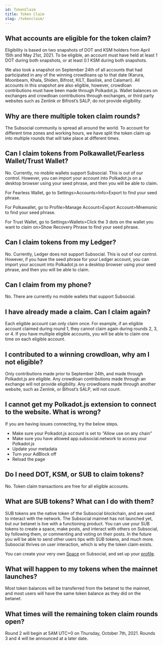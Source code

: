 ```yaml
---
id: TokenClaim
title: Token Claim
slag: /tokenclaim/
---
```


## What accounts are eligible for the token claim?
Eligibility is based on two snapshots of DOT and KSM holders from April 15th and May 21st, 2021. 
To be eligible, an account must have held at least 1 DOT during both snapshots, or at least 0.1 KSM during both snapshots. 

We also took a snapshot on September 24th of all accounts that had participated in any of the winning crowdloans up to that date 
(Karura, Moonbeam, Khala, Shiden, Bifrost, KILT, Basilisk, and Calamari). 
All accounts in this snapshot are also eligible, however, crowdloan contributions must have been made through Polkadot.js. 
Wallet balances on exchanges and crowdloan contributions through exchanges, or third party websites such as Zenlink or Bifrost’s SALP, do not provide eligibility.

## Why are there multiple token claim rounds?
The Subsocial community is spread all around the world. To account for different time zones and working hours, 
we have split the token claim up into multiple rounds that will take place at different times.

## Can I claim tokens from Polkawallet/Fearless Wallet/Trust Wallet?
No. Currently, no mobile wallets support Subsocial. This is out of our control. 
However, you can import your account into Polkadot.js on a desktop browser using your seed phrase, 
and then you will be able to claim.

For Fearless Wallet, go to Settings>Accounts>Info>Export to find your seed phrase.

For Polkawallet, go to Profile>Manage Account>Export Account>Mnemonic to find your seed phrase.

For Trust Wallet, go to Settings>Wallets>Click the 3 dots on the wallet you want to claim on>Show Recovery Phrase to find your seed phrase.

## Can I claim tokens from my Ledger?
No. Currently, Ledger does not support Subsocial. This is out of our control. 
However, if you have the seed phrase for your Ledger account, you can import your account into Polkadot.js on a desktop browser using your seed phrase, 
and then you will be able to claim.

## Can I claim from my phone?
No. There are currently no mobile wallets that support Subsocial.

## I have already made a claim. Can I claim again?
Each eligible account can only claim once. For example, if an eligible account claimed during round 1, they cannot claim again during rounds 2, 3, or 4.
If you have multiple eligible accounts, you will be able to claim one time on each eligible account.

## I contributed to a winning crowdloan, why am I not eligible?
Only contributions made prior to September 24th, and made through Polkadot.js are eligible. 
Any crowdloan contributions made through an exchange will not provide eligibility. 
Any crowdloans made through another website, such as Zenlink, or Bifrost’s SALP, will not count.

## I cannot get my Polkadot.js extension to connect to the website. What is wrong?
If you are having issues connecting, try the below steps.
- Make sure your Polkadot.js account is set to "Allow use on any chain" 
- Make sure you have allowed app.subsocial.network to access your Polkadot.js
- Update your metadata
- Turn your AdBlock off
- Reload the page

## Do I need DOT, KSM, or SUB to claim tokens?
No. Token claim transactions are free for all eligible accounts.

## What are SUB tokens? What can I do with them?
SUB tokens are the native token of the Subsocial blockchain, and are used to interact with the network. 
The Subsocial mainnet has not launched yet, but our betanet is live with a functioning product. 
You can use your SUB tokens to create a space, make posts, and interact with others on Subsocial, 
by following them, or commenting and voting on their posts. In the future you will be able to send other users tips with SUB tokens, 
and much more. Subsocial thrives on user interaction, which is why the token claim exists.

You can create your very own [Space](https://app.subsocial.network/spaces/new) on Subsocial, 
and set up your [profile](https://app.subsocial.network/accounts/edit).

## What will happen to my tokens when the mainnet launches?
Most token balances will be transferred from the betanet to the mainnet, 
and most users will have the same token balance as they did on the betanet.

## What times will the remaining token claim rounds open?
Round 2 will begin at 5AM UTC+0 on Thursday, October 7th, 2021. Rounds 3 and 4 will be announced at a later date.
